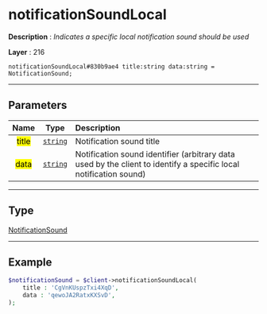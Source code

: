# notificationSoundLocal

**Description** : *Indicates a specific local notification sound should be used*

**Layer** : 216

```tl
notificationSoundLocal#830b9ae4 title:string data:string = NotificationSound;
```

---

## Parameters

| Name | Type | Description |
| :---: | :---: | :--- |
| <mark>title</mark> | [`string`](type/string) | Notification sound title |
| <mark>data</mark> | [`string`](type/string) | Notification sound identifier (arbitrary data used by the client to identify a specific local notification sound) |

---

## Type

[NotificationSound](type/NotificationSound)

---

## Example

```php
$notificationSound = $client->notificationSoundLocal(
	title : 'CgVnKUspzTxi4XqD',
	data : 'qewoJA2RatxKXSvD',
);
```